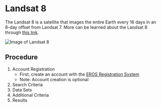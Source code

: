 # Landsat 8 
The Landsat 8 is a satellite that images the entire Earth every 16 days in an 8-day offset from Landsat 7. More can be learned about the Landsat 8 through [this link](https://landsat.usgs.gov/landsat-8).

![Image of Landsat 8](https://landsat.usgs.gov/sites/default/files/images/LDCM_Landsat8.jpg)

## Procedure
1. Account Registration  
	* First, create an account with the [EROS Registration System](https://ers.cr.usgs.gov/login)
	* Note: Account creation is optional
2. Search Criteria
3. Data Sets
4. Additional Criteria
5. Results 

